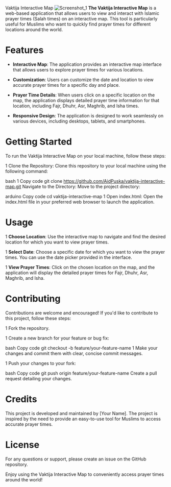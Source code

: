 Vaktija Interactive Map
![Screenshot_1](https://github.com/AidPuska/vaktija-interactive-map/assets/108176604/3538a6d7-6b18-4b35-8755-162bc230bb04)
**The Vaktija Interactive Map** is a web-based application that allows users to view and interact with Islamic prayer times (Salah times) on an interactive map. This tool is particularly useful for Muslims who want to quickly find prayer times for different locations around the world.

# Features
+ **Interactive Map**: The application provides an interactive map interface that allows users to explore prayer times for various locations.

+ **Customization**: Users can customize the date and location to view accurate prayer times for a specific day and place.

+ **Prayer Time Details**: When users click on a specific location on the map, the application displays detailed prayer time information for that location, including Fajr, Dhuhr, Asr, Maghrib, and Isha times.

+ **Responsive Design**: The application is designed to work seamlessly on various devices, including desktops, tablets, and smartphones.

# Getting Started
To run the Vaktija Interactive Map on your local machine, follow these steps:

1 Clone the Repository: Clone this repository to your local machine using the following command:

bash
1 Copy code
git clone https://github.com/AidPuska/vaktija-interactive-map.git
Navigate to the Directory: Move to the project directory:

arduino
Copy code
cd vaktija-interactive-map
1 Open index.html: Open the index.html file in your preferred web browser to launch the application.

# Usage
1 **Choose Location**: Use the interactive map to navigate and find the desired location for which you want to view prayer times.

1 **Select Date**: Choose a specific date for which you want to view the prayer times. You can use the date picker provided in the interface.

1 **View Prayer Times**: Click on the chosen location on the map, and the application will display the detailed prayer times for Fajr, Dhuhr, Asr, Maghrib, and Isha.

# Contributing
Contributions are welcome and encouraged! If you'd like to contribute to this project, follow these steps:

1 Fork the repository.

1 Create a new branch for your feature or bug fix:

bash
Copy code
git checkout -b feature/your-feature-name
1 Make your changes and commit them with clear, concise commit messages.

1 Push your changes to your fork:

bash
Copy code
git push origin feature/your-feature-name
Create a pull request detailing your changes.

# Credits
This project is developed and maintained by [Your Name]. The project is inspired by the need to provide an easy-to-use tool for Muslims to access accurate prayer times.

# License

For any questions or support, please create an issue on the GitHub repository.

Enjoy using the Vaktija Interactive Map to conveniently access prayer times around the world!
